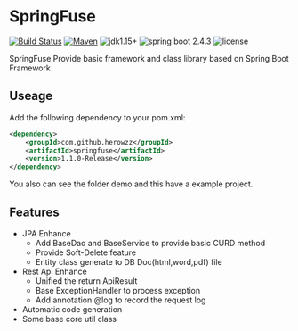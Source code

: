 # SpringFuse

[![Build Status](https://travis-ci.org/herowzz/springfuse.svg?branch=master)](https://travis-ci.org/herowzz/springfuse) 
[![Maven](https://img.shields.io/maven-metadata/v/http/central.maven.org/maven2/com/github/herowzz/springfuse/maven-metadata.xml.svg?colorB=yellow)](https://oss.sonatype.org/#nexus-search;quick~springfuse)
![jdk1.15+](https://img.shields.io/badge/jdk-1.15%2B-orange.svg) 
![spring boot 2.4.3](https://img.shields.io/badge/spring%20boot-2.4.3-ff69b4.svg) 
![license](https://img.shields.io/hexpm/l/plug.svg)

SpringFuse Provide basic framework and class library based on Spring Boot Framework

## Useage
Add the following dependency to your pom.xml:
```xml
<dependency>
	<groupId>com.github.herowzz</groupId>
	<artifactId>springfuse</artifactId>
	<version>1.1.0-Release</version>
</dependency>
```  

You also can see the folder demo and this have a example project.

## Features
* JPA Enhance
	* Add BaseDao and BaseService to provide basic CURD method
	* Provide Soft-Delete feature
	* Entity class generate to DB Doc(html,word,pdf) file
* Rest Api Enhance
	* Unified the return ApiResult
	* Base ExceptionHandler to process exception
	* Add annotation @log to record the request log 
* Automatic code generation
* Some base core util class 